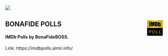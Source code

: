 <img src="https://user-images.githubusercontent.com/41794735/146485576-e6adfd33-e63c-4322-a113-c106d54054fb.png" />
<h2>
  <span>BONAFIDE POLLS</span>
  <img src="https://github.com/BonaFideBOSS/imdbpolls/blob/main/img/imdbpoll.png" width="50px" align="right"/>
</h2>
<h4>IMDb Polls by BonaFideBOSS.</h4>
Link: https://imdbpolls.almir.info/
